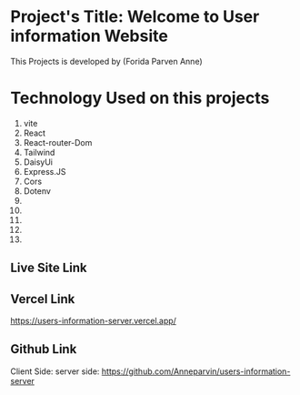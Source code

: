 
# Project's Title: Welcome to User information Website
This Projects is developed by (Forida Parven Anne)


# Technology Used on this projects
1. vite
2. React
3. React-router-Dom
4. Tailwind
5. DaisyUi 
7. Express.JS
8. Cors
9. Dotenv
10.
11. 
12. 
13. 
14. 


## Live Site Link

## Vercel Link
 https://users-information-server.vercel.app/

## Github Link
Client Side: 
server side: https://github.com/Anneparvin/users-information-server